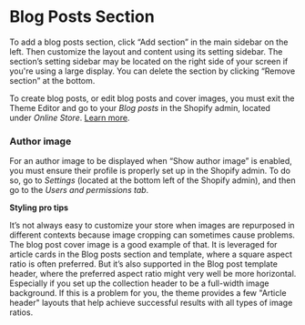 # Blog Posts Section

To add a blog posts section, click “Add section” in the main sidebar on the left. Then customize the layout and content using its setting sidebar. The section’s setting sidebar may be located on the right side of your screen if you're using a large display. You can delete the section by clicking “Remove section” at the bottom.

To create blog posts, or edit blog posts and cover images, you must exit the Theme Editor and go to your *Blog posts* in the Shopify admin, located under *Online Store*. [Learn more](https://help.shopify.com/en/manual/online-store/blogs/adding-a-blog).

### Author image

For an author image to be displayed when “Show author image” is enabled, you must ensure their profile is properly set up in the Shopify admin. To do so, go to *Settings* (located at the bottom left of the Shopify admin), and then go to the *Users and permissions tab*.

**Styling pro tips**

It’s not always easy to customize your store when images are repurposed in different contexts because image cropping can sometimes cause problems. The blog post cover image is a good example of that. It is leveraged for article cards in the Blog posts section and template, where a square aspect ratio is often preferred. But it’s also supported in the Blog post template header, where the preferred aspect ratio might very well be more horizontal. Especially if you set up the collection header to be a full-width image background. If this is a problem for you, the theme provides a few "Article header" layouts that help achieve successful results with all types of image ratios.
